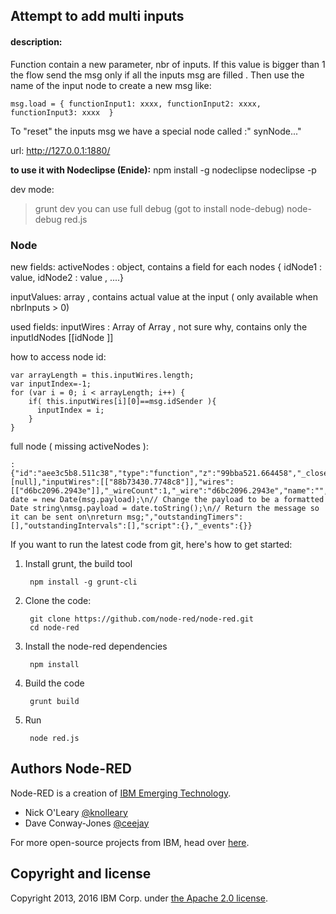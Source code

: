 ## Attempt to add multi inputs

#### description:
Function contain a new parameter, nbr of inputs. If this value is bigger than 1 the flow send the msg only if all the inputs msg are filled . Then use the name of the input node to create a new msg like:   
```
msg.load = { functionInput1: xxxx, functionInput2: xxxx, functionInput3: xxxx  }
```  
To "reset" the inputs msg we have a special node called :" synNode..."




url: http://127.0.0.1:1880/

**to use it with Nodeclipse (Enide):**
npm install -g nodeclipse
nodeclipse -p

dev mode:
>grunt dev
you can use full debug (got to install node-debug)
>node-debug red.js


### Node

new fields:
activeNodes  : object, contains a field for each nodes { idNode1 : value, idNode2 : value , ....}

inputValues:  array , contains actual value at the input ( only available when nbrInputs > 0)

used fields:
inputWires : Array of Array , not sure why, contains only the inputIdNodes [[idNode ]]

how to access node id:
```
var arrayLength = this.inputWires.length;
var inputIndex=-1;
for (var i = 0; i < arrayLength; i++) {
    if( this.inputWires[i][0]==msg.idSender ){
      inputIndex = i;
    }
}
```


full node ( missing activeNodes ):
```
:{"id":"aee3c5b8.511c38","type":"function","z":"99bba521.664458","_closeCallbacks":[null],"inputWires":[["88b73430.7748c8"]],"wires":[["d6bc2096.2943e"]],"_wireCount":1,"_wire":"d6bc2096.2943e","name":"","func":"var date = new Date(msg.payload);\n// Change the payload to be a formatted Date string\nmsg.payload = date.toString();\n// Return the message so it can be sent on\nreturn msg;","outstandingTimers":[],"outstandingIntervals":[],"script":{},"_events":{}}

```




If you want to run the latest code from git, here's how to get started:

1. Install grunt, the build tool

        npm install -g grunt-cli

2. Clone the code:

        git clone https://github.com/node-red/node-red.git
        cd node-red

3. Install the node-red dependencies

        npm install

4. Build the code

        grunt build

5. Run

        node red.js



## Authors Node-RED

Node-RED is a creation of [IBM Emerging Technology](http://ibm.com/blogs/et).

* Nick O'Leary [@knolleary](http://twitter.com/knolleary)
* Dave Conway-Jones [@ceejay](http://twitter.com/ceejay)

For more open-source projects from IBM, head over [here](http://ibm.github.io).

## Copyright and license

Copyright 2013, 2016 IBM Corp. under [the Apache 2.0 license](LICENSE).

